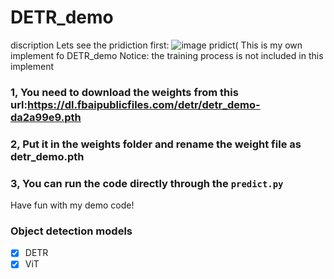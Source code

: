 # DETR_demo
discription 
Lets see the pridiction first: 
![image](https://github.com/Younai2021/DETR_demo/image/aeroplanes.jpg)
pridict(
This is my own implement fo DETR_demo 
Notice: the training process is not included in this implement 
### 1, You need to download the weights from this url:https://dl.fbaipublicfiles.com/detr/detr_demo-da2a99e9.pth
### 2, Put it in the weights folder and rename the weight file as detr_demo.pth
### 3, You can run the code directly through the `predict.py`
Have fun with my demo code! 

### Object detection models
- [x] DETR 
- [x] ViT
